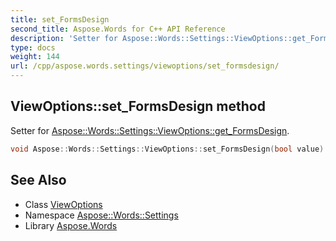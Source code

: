 ```yaml
---
title: set_FormsDesign
second_title: Aspose.Words for C++ API Reference
description: 'Setter for Aspose::Words::Settings::ViewOptions::get_FormsDesign.'
type: docs
weight: 144
url: /cpp/aspose.words.settings/viewoptions/set_formsdesign/
---
```

## ViewOptions::set_FormsDesign method


Setter for [Aspose::Words::Settings::ViewOptions::get_FormsDesign](../get_formsdesign/).

```cpp
void Aspose::Words::Settings::ViewOptions::set_FormsDesign(bool value)
```

## See Also

* Class [ViewOptions](../)
* Namespace [Aspose::Words::Settings](../../)
* Library [Aspose.Words](../../../)
